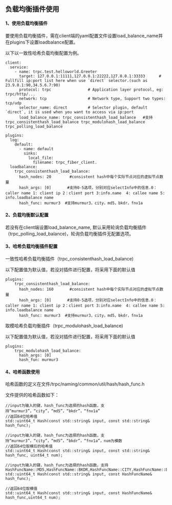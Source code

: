 ## 负载均衡插件使用

#### 1、使用负载均衡插件

要使用负载均衡插件，需在client端的yaml配置文件设置load_balance_name并在plugins下设置loadbalance配置。

以下以一致性哈希负载均衡配置为例。

```
client:
  service:
    - name: trpc.test.helloworld.Greeter
      target: 127.0.0.1:11111,127.0.0.1:22222,127.0.0.1:33333      # Fullfill ip:port list here when use `direct` selector.(such as 23.9.0.1:90,34.5.6.7:90)
      protocol: trpc                # Application layer protocol, eg: trpc/http/...
      network: tcp                  # Network type, Support two types: tcp/udp
      selector_name: direct         # Selector plugin, default `direct`, it is used when you want to access via ip:port
      load_balance_name: trpc_consistenthash_load_balance   #支持trpc_consistenthash_load_balance trpc_modulohash_load_balance trpc_polling_load_balance

plugins:
  log:
    default:
      - name: default
        sinks:
          local_file:
            filename: trpc_fiber_client.
  loadbalance:
    trpc_consistenthash_load_balance:
      hash_nodes: 20		#consistent hash中每个实际节点对应的虚拟节点数量
      hash_args: [0]       #支持0-5选项，分别对应selectInfo中的信息.0：caller name 1: client ip 2：client port 3:info.name  4: callee name 5: info.loadbalance name
      hash_func: murmur3  #支持murmur3，city，md5，bkdr，fnv1a
```

#### 2、负载均衡默认配置

若没有在client端设置load_balance_name, 默认采用轮询负载均衡插件（trpc_polling_load_balance)，轮询负载均衡插件无配置选项。

#### 3、哈希负载均衡插件配置

一致性哈希负载均衡插件（trpc_consistenthash_load_balance)

以下配置值为默认值，若没对插件进行配置，将采用下面的默认值

```
plugins:
	trpc_consistenthash_load_balance:
      hash_nodes: 160		#consistent hash中每个实际节点对应的虚拟节点数量
      hash_args: [0]       #支持0-5选项，分别对应selectInfo中的信息.0：caller name 1: client ip 2：client port 3:info.name  4: callee name 5: info.loadbalance name
      hash_func: murmur3  #支持murmur3，city，md5，bkdr，fnv1a
```

取模哈希负载均衡插件（trpc_modulohash_load_balance)

以下配置值为默认值，若没对插件进行配置，将采用下面的默认值

```
plugins:
	trpc_modulohash_load_balance:
      hash_args: [0]
      hash_fun: murmur3
```

#### 4、哈希函数使用

哈希函数的定义在文件/trpc/naming/common/util/hash/hash_func.h

文件提供的哈希函数如下：

```
//input为输入的键，hash_func为选择的hash函数，支持“murmur3”，“city”，“md5”，“bkdr”，“fnv1a”
//返回64位哈希值
std::uint64_t Hash(const std::string& input, const std::string& hash_func);

//input为输入的键，hash_func为选择的hash函数，支持“murmur3”，“city”，“md5”，“bkdr”，“fnv1a”，num为模数
//返回64位取模后的哈希值
std::uint64_t Hash(const std::string& input, const std::string& hash_func, uint64_t num);

//input为输入的键，hash_func为选择的hash函数，支持HashFuncName::MD5,HashFuncName::BKDR,HashFuncName::CITY,HashFuncName::BKDR,HashFuncName::MURMUR3,HashFuncName::FNV1A
std::uint64_t Hash(const std::string& input, const HashFuncName& hash_func);

//返回64位取模值
std::uint64_t Hash(const std::string& input, const HashFuncName& hash_func,uint64_t num);


